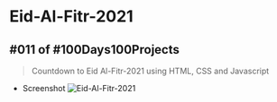 

# Eid-Al-Fitr-2021
## #011 of #100Days100Projects
> Countdown to Eid Al-Fitr-2021 using HTML, CSS and Javascript

* Screenshot 
![Eid-Al-Fitr-2021](https://user-images.githubusercontent.com/45451363/117544757-abb59180-b044-11eb-91b3-4e7ea0de7b43.png)
